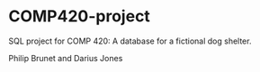 # COMP420-project
SQL project for COMP 420: A database for a fictional dog shelter.

Philip Brunet and Darius Jones
